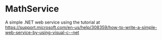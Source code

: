 # MathService
A simple .NET web service using the tutorial at https://support.microsoft.com/en-us/help/308359/how-to-write-a-simple-web-service-by-using-visual-c--net
